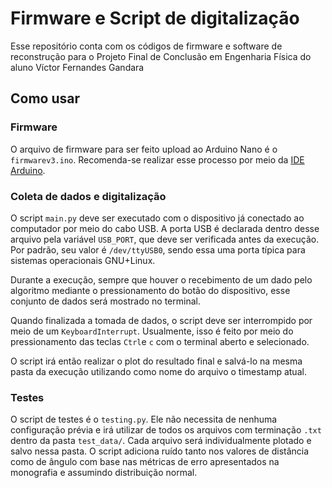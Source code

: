 # Firmware e Script de digitalização

Esse repositório conta com os códigos de firmware e software de reconstrução para o Projeto Final de Conclusão em Engenharia Física do aluno Víctor Fernandes Gandara

## Como usar

### Firmware

O arquivo de firmware para ser feito upload ao Arduino Nano é o `firmwarev3.ino`. Recomenda-se realizar esse processo por meio da [IDE Arduino](https://www.arduino.cc/en/software).

### Coleta de dados e digitalização

O script `main.py` deve ser executado com o dispositivo já conectado ao computador por meio do cabo USB. A porta USB é declarada dentro desse arquivo pela variável `USB_PORT`, que deve ser verificada antes da execução. Por padrão, seu valor é `/dev/ttyUSB0`, sendo essa uma porta típica para sistemas operacionais GNU+Linux.

Durante a execução, sempre que houver o recebimento de um dado pelo algoritmo mediante o pressionamento do botão do dispositivo, esse conjunto de dados será mostrado no terminal. 

Quando finalizada a tomada de dados, o script deve ser interrompido por meio de um `KeyboardInterrupt`. Usualmente, isso é feito por meio do pressionamento das teclas `Ctrl`e `c` com o terminal aberto e selecionado. 

O script irá então realizar o plot do resultado final e salvá-lo na mesma pasta da execução utilizando como nome do arquivo o timestamp atual. 

### Testes

O script de testes é o `testing.py`. Ele não necessita de nenhuma configuração prévia e irá utilizar de todos os arquivos com terminação `.txt` dentro da pasta `test_data/`. Cada arquivo será individualmente plotado e salvo nessa pasta. O script adiciona ruído tanto nos valores de distância como de ângulo com base nas métricas de erro apresentados na monografia e assumindo distribuição normal. 
